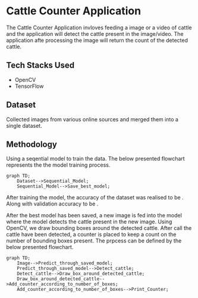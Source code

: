 # Cattle Counter Application

The Cattle Counter Application invloves feeding a image or a video of cattle and the application will detect the cattle present in the image/video. The application afte processing the image will return the count of the detected cattle.

## Tech Stacks Used
- OpenCV
- TensorFlow

## Dataset
Collected images from various online sources and merged them into a single dataset.

## Methodology

Using a seqential model to train the data.
The below presented flowchart represents the the model training process.

```mermaid
graph TD;
    Dataset-->Sequential_Model;
    Sequential_Model-->Save_best_model;
```

After training the model, the accuracy of the dataset was realised to be . Along with validation accuracy to be .

After the best model has been saved, a new image is fed into the model where the model detects the cattle present in the new image. Using OpenCV, we draw bounding boxes around the detected cattle. After call the cattle have been detected, a counter is placed to keep a count on the number of bounding boxes present.
The prpcess can be defined by the below presented flowchart.

```mermaid
graph TD;
    Image-->Predict_through_saved_model;
    Predict_through_saved_model-->Detect_cattle;
    Detect_cattle-->Draw_box_around_detected_cattle;
    Draw_box_around_detected_cattle-->Add_counter_according_to_number_of_boxes;
    Add_counter_according_to_number_of_boxes-->Print_Counter;
```
